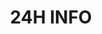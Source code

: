 ---
title: "24H INFO"
edition: "2023"
description: "Les 24 heures des IUT Informatique est une compétition annuelle où les équipes d'étudiants de BUT Informatique s'affrontent dans une épreuve de programmation intense de 24 heures !"
logo: "/images/evenements/24-heures-info.png"
siteOfficiel: "https://24hinfo.iut.fr/"
lienYoutube: "null"
draft: true
---
